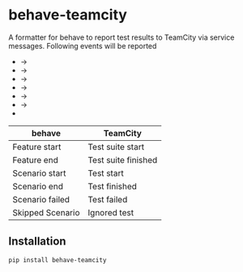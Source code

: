 # behave-teamcity
A formatter for behave to report test results to TeamCity via service messages.
Following events will be reported
*  -> 
*  -> 
*  -> 
*  -> 
*  -> 
*  -> 
* 


| behave           | TeamCity            |
| ---              | ---                 |
| Feature start    | Test suite start    |
| Feature end      | Test suite finished |
| Scenario start   | Test start          |
| Scenario end     | Test finished       |
| Scenario failed  | Test failed         |
| Skipped Scenario | Ignored test        |   


## Installation
```bash
pip install behave-teamcity
````


